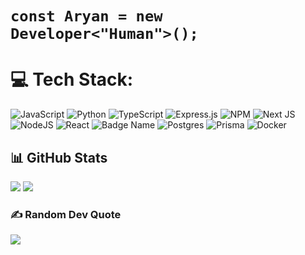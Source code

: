 # `const Aryan = new Developer<"Human">();`



# 💻 Tech Stack:
![JavaScript](https://img.shields.io/badge/javascript-%23323330.svg?style=for-the-badge&logo=javascript&logoColor=%23F7DF1E)
![Python](https://img.shields.io/badge/python-3670A0?style=for-the-badge&logo=python&logoColor=ffdd54) 
![TypeScript](https://img.shields.io/badge/typescript-%23007ACC.svg?style=for-the-badge&logo=typescript&logoColor=white) 
![Express.js](https://img.shields.io/badge/express.js-%23404d59.svg?style=for-the-badge&logo=express&logoColor=%2361DAFB) ![NPM](https://img.shields.io/badge/NPM-%23CB3837.svg?style=for-the-badge&logo=npm&logoColor=white) 
![Next JS](https://img.shields.io/badge/Next-black?style=for-the-badge&logo=next.js&logoColor=white) 
![NodeJS](https://img.shields.io/badge/node.js-6DA55F?style=for-the-badge&logo=node.js&logoColor=white) 
![React](https://img.shields.io/badge/react-%2320232a.svg?style=for-the-badge&logo=react&logoColor=%2361DAFB) 
![Badge Name](https://img.shields.io/badge/tRPC-%232596BE.svg?style=for-the-badge&logo=tRPC&logoColor=white) 
![Postgres](https://img.shields.io/badge/postgres-%23316192.svg?style=for-the-badge&logo=postgresql&logoColor=white) 
![Prisma](https://img.shields.io/badge/Prisma-3982CE?style=for-the-badge&logo=Prisma&logoColor=white) 
![Docker](https://img.shields.io/badge/docker-%230db7ed.svg?style=for-the-badge&logo=docker&logoColor=white) 


## 📊 GitHub Stats

<p>
  <a href="#"><img src="https://github-readme-stats.vercel.app/api?username=shandilyaaryan&show_icons=true&hide=&count_private=true&theme=github_dark&hide_border=true&show_icons=true&custom_title=My%20GitHub%20Stats&card_width=420px&rank_icon=github"></a>
  <a href="#"><img src="https://streak-stats.demolab.com/?user=shandilyaaryan&theme=github_dark&date_format=M%20j[%2C%20Y]&hide_border=true&card_width=420px"></a>
</p>

### ✍️ Random Dev Quote
![](https://quotes-github-readme.vercel.app/api?type=horizontal&theme=github_dark&hide_border=true)
